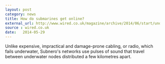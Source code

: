 ```yaml
---
layout: post
category: news
title: How do submarines get online?
external_url: http://www.wired.co.uk/magazine/archive/2014/06/start/undersea-internet
source : wired.co.uk
date:   2014-05-29
---
```

Unlike expensive, impractical and damage-prone cabling, or radio, which fails underwater, Subnero's networks use pulses of sound that travel between underwater nodes distributed a few kilometres apart.